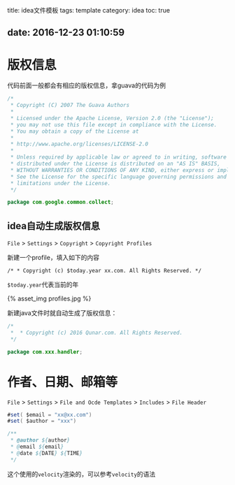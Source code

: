 title: idea文件模板
tags: template
category: idea
toc: true

date: 2016-12-23 01:10:59
---


# 版权信息

代码前面一般都会有相应的版权信息，拿guava的代码为例

```java
/*
 * Copyright (C) 2007 The Guava Authors
 *
 * Licensed under the Apache License, Version 2.0 (the "License");
 * you may not use this file except in compliance with the License.
 * You may obtain a copy of the License at
 *
 * http://www.apache.org/licenses/LICENSE-2.0
 *
 * Unless required by applicable law or agreed to in writing, software
 * distributed under the License is distributed on an "AS IS" BASIS,
 * WITHOUT WARRANTIES OR CONDITIONS OF ANY KIND, either express or implied.
 * See the License for the specific language governing permissions and
 * limitations under the License.
 */

package com.google.common.collect;

```

## idea自动生成版权信息

`File` > `Settings` > `Copyright` > `Copyright Profiles`

新建一个profile，填入如下的内容
```
/* * Copyright (c) $today.year xx.com. All Rights Reserved. */
```

`$today.year`代表当前的年

{%  asset_img   profiles.jpg  %}




新建java文件时就自动生成了版权信息：

```java
/*
 *  * Copyright (c) 2016 Qunar.com. All Rights Reserved. 
 */

package com.xxx.handler;
```


# 作者、日期、邮箱等

`File` > `Settings` > `File and Ocde Templates` > `Includes` > `File Header`

```java
#set( $email = "xx@xx.com")
#set( $author = "xxx")

/**
 * @author ${author}
 * @email ${email}
 * @date ${DATE} ${TIME}
 */

```

这个使用的`velocity`渲染的，可以参考`velocity`的语法

